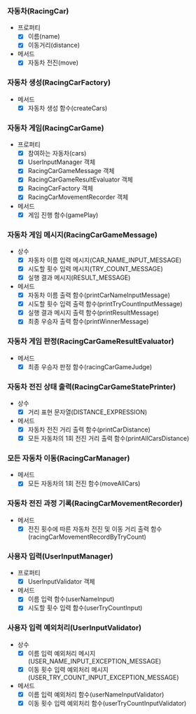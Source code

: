 
### 자동차(RacingCar)
- 프로퍼티
  - [x] 이름(name)
  - [x] 이동거리(distance)
  
- 메서드
  - [x] 자동차 전진(move)

### 자동차 생성(RacingCarFactory)
- 메서드
  - [x] 자동차 생성 함수(createCars)

### 자동차 게임(RacingCarGame)
- 프로퍼티
  - [x] 참여하는 자동차(cars)
  - [x] UserInputManager 객체
  - [x] RacingCarGameMessage 객체
  - [x] RacingCarGameResultEvaluator 객체
  - [x] RacingCarFactory 객체
  - [x] RacingCarMovementRecorder 객체
  
- 메서드
  - [x] 게임 진행 함수(gamePlay)

### 자동차 게임 메시지(RacingCarGameMessage)
- 상수
  - [x] 자동차 이름 입력 메시지(CAR_NAME_INPUT_MESSAGE)
  - [x] 시도할 횟수 입력 메시지(TRY_COUNT_MESSAGE)
  - [x] 실행 결과 메시지(RESULT_MESSAGE)
  
- 메서드 
  - [x] 자동차 이름 출력 함수(printCarNameInputMessage)
  - [x] 시도할 횟수 입력 출력 함수(printTryCountInputMessage)
  - [x] 실행 결과 메시지 출력 함수(printResultMessage)
  - [x] 최종 우승자 출력 함수(printWinnerMessage)
    
### 자동차 게임 판정(RacingCarGameResultEvaluator)
- 메서드
  - [x] 최종 우승자 판정 함수(racingCarGameJudge)

### 자동차 전진 상태 출력(RacingCarGameStatePrinter)
- 상수
  - [x] 거리 표현 문자열(DISTANCE_EXPRESSION)
  
- 메서드
  - [x] 자동차 전진 거리 출력 함수(printCarDistance)
  - [x] 모든 자동차의 1회 전진 거리 출력 함수(printAllCarsDistance)

### 모든 자동차 이동(RacingCarManager)
- 메서드
  - [x] 모든 자동차의 1회 전진 함수(moveAllCars)

### 자동차 전진 과정 기록(RacingCarMovementRecorder)
- 메서드
  - [x] 전진 횟수에 따른 자동차 전진 및 이동 거리 출력 함수(racingCarMovementRecordByTryCount)

### 사용자 입력(UserInputManager)
- 프로퍼티
  - [x] UserInputValidator 객체
  
- 메서드
  - [x] 이름 입력 함수(userNameInput)
  - [x] 시도할 횟수 입력 함수(userTryCountInput)

### 사용자 입력 예외처리(UserInputValidator)
- 상수
  - [x] 이름 입력 예외처리 메시지(USER_NAME_INPUT_EXCEPTION_MESSAGE)
  - [x] 이동 횟수 입력 예외처리 메시지(USER_TRY_COUNT_INPUT_EXCEPTION_MESSAGE)
  
- 메서드
  - [x] 이름 입력 예외처리 함수(userNameInputValidator)
  - [x] 이동 횟수 입력 예외처리 함수(userTryCountInputValidator)
